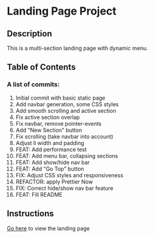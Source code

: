# Landing Page Project

## Description
This is a multi-section landing page with dynamic menu.

## Table of Contents

### A list of commits:

1. Initial commit with basic static page
1. Add navbar generation, some CSS styles
1. Add smooth scrolling and active section
1. Fix active section overlap
1. Fix navbar, remove pointer-events
1. Add "New Section" button
1. Fix scrolling (take navbar into account)
1. Adjust li width and padding
1. FEAT: Add performance test
1. FEAT: Add menu bar, collapsing sections
1. FEAT: Add show/hide nav bar
1. FEAT: Add "Go Top" button
1. FIX: Adjust CSS styles and responsiveness
1. REFACTOR: apply Prettier Now
1. FIX: Correct hide/show nav bar feature
1. FEAT: Fill README

## Instructions

[Go here](https://trusting-brahmagupta-6eaafc.netlify.app/) to view the landing page
